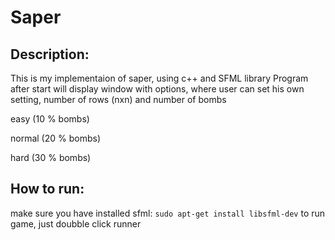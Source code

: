 # Saper
## Description:
This is my implementaion of saper, using c++ and SFML library
Program after start will display window with options, where user can set his own setting, number of rows (nxn) and number of bombs

easy (10 % bombs)

normal (20 % bombs)

hard (30 % bombs)
## How to run:
make sure you have installed sfml: 
` sudo apt-get install libsfml-dev `
to run game, just doubble click runner

